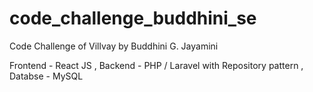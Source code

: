 # code_challenge_buddhini_se
Code Challenge of Villvay by Buddhini G. Jayamini

Frontend - React JS ,
Backend -  PHP / Laravel with Repository pattern , 
Databse - MySQL

